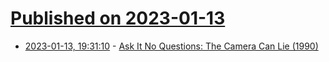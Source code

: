 # [Published on 2023-01-13](index.md)

* [2023-01-13, 19:31:10](https://news.ycombinator.com/item?id=34372700) - [Ask It No Questions: The Camera Can Lie (1990)](https://www.nytimes.com/1990/08/12/arts/photography-view-ask-it-no-questions-the-camera-can-lie.html)
